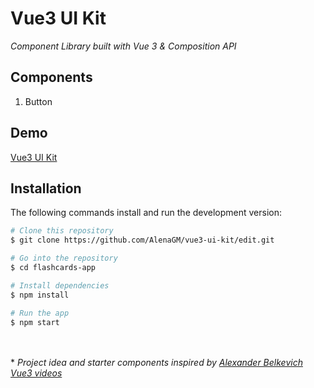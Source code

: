 # Vue3 UI Kit
_Component Library built with Vue 3 & Composition API_


## Components
1. Button

## Demo
[Vue3 UI Kit]

## Installation

The following commands install and run the development version:

```bash
# Clone this repository
$ git clone https://github.com/AlenaGM/vue3-ui-kit/edit.git

# Go into the repository
$ cd flashcards-app

# Install dependencies
$ npm install

# Run the app
$ npm start
```

  <br><br>
  \* _Project  idea and starter components inspired by [Alexander Belkevich Vue3 videos]_ 
  
   [Vue3 UI Kit]: <https://alenagm.github.io/vue3-ui-kit/>
   [Alexander Belkevich Vue3 videos]: <https://www.youtube.com/watch?v=zry-IbgQOaQ&list=PL2hgv2vHkQ7Be1lSDvvlhsxoTHddbgWw9>
